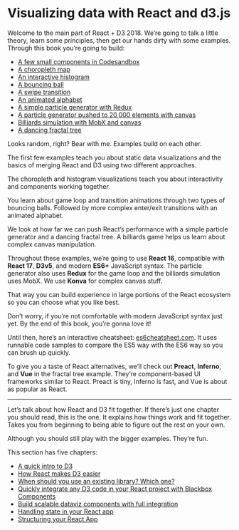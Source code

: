 
# Visualizing data with React and d3.js

Welcome to the main part of React + D3 2018. We’re going to talk a
little theory, learn some principles, then get our hands dirty with some
examples. Through this book you’re going to build:

  - [A few small components in Codesandbox](#basic-approach)
  - [A choropleth map](#choropleth-map)
  - [An interactive histogram](#histogram-of-salaries)
  - [A bouncing ball](#bouncing-ball)
  - [A swipe transition](#swipe-transition)
  - [An animated alphabet](#animated-alphabet)
  - [A simple particle generator with Redux](#animating-react-redux)
  - [A particle generator pushed to 20,000 elements with
    canvas](#canvas-react-redux)
  - [Billiards simulation with MobX and canvas](#billiards-simulation)
  - [A dancing fractal tree](#fractal-tree)

Looks random, right? Bear with me. Examples build on each other.

The first few examples teach you about static data visualizations and
the basics of merging React and D3 using two different approaches.

The choropleth and histogram visualizations teach you about
interactivity and components working together.

You learn about game loop and transition animations through two types of
bouncing balls. Followed by more complex enter/exit transitions with an
animated alphabet.

We look at how far we can push React’s performance with a simple
particle generator and a dancing fractal tree. A billiards game helps us
learn about complex canvas manipulation.

Throughout these examples, we’re going to use **React 16**, compatible
with **React 17**, **D3v5**, and modern **ES6+** JavaScript syntax. The
particle generator also uses **Redux** for the game loop and the
billiards simulation uses MobX. We use **Konva** for complex canvas
stuff.

That way you can build experience in large portions of the React
ecosystem so you can choose what you like best.

Don’t worry, if you’re not comfortable with modern JavaScript syntax
just yet. By the end of this book, you’re gonna love it\!

Until then, here’s an interactive cheatsheet:
[es6cheatsheet.com](https://es6cheatsheet.com/). It uses runnable code
samples to compare the ES5 way with the ES6 way so you can brush up
quickly.

To give you a taste of React alternatives, we’ll check out **Preact**,
**Inferno**, and **Vue** in the fractal tree example. They’re
component-based UI frameworks similar to React. Preact is tiny, Inferno
is fast, and Vue is about as popular as React.

-----

Let’s talk about how React and D3 fit together. If there’s just one
chapter you should read, this is the one. It explains how things work
and fit together. Takes you from beginning to being able to figure out
the rest on your own.

Although you should still play with the bigger examples. They’re fun.

This section has five chapters:

  - [A quick intro to D3](#d3-quick-intro)
  - [How React makes D3 easier](#basic-approach)
  - [When should you use an existing library? Which
    one?](#existing-libraries)
  - [Quickly integrate any D3 code in your React project with Blackbox
    Components](#blackbox-components)
  - [Build scalable dataviz components with full
    integration](#full-feature-integration)
  - [Handling state in your React app](#state-handling-architecture)
  - [Structuring your React App](#structuring-your-app)

